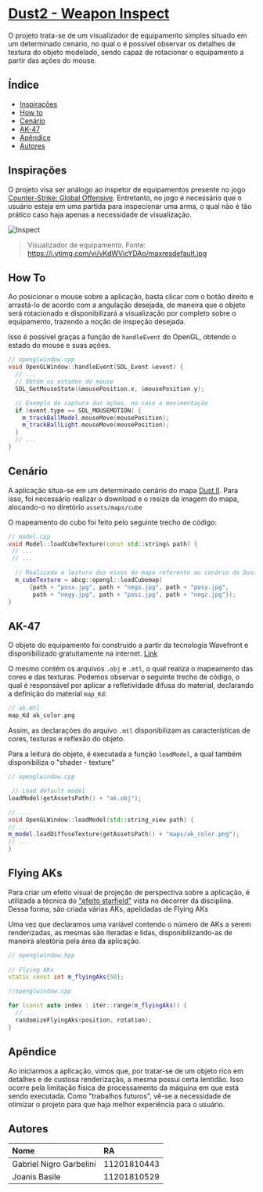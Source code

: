 # [Dust2 - Weapon Inspect](https://gabriel-nigro.github.io/abcg/headnTails/index.html)

O projeto trata-se de um visualizador de equipamento simples situado em um determinado cenário, no qual o é possível observar os detalhes de textura do objeto modelado, sendo capaz de rotacionar o equipamento a partir das ações do mouse.   



## Índice

* [Inspirações](#inspirações)
* [How to](#how-to)
* [Cenário](#cenário)
* [AK-47](#ak-47)
* [Apêndice](#apêndice)
* [Autores](#autores)

## Inspirações

O projeto visa ser análogo ao inspetor de equipamentos presente no jogo [Counter-Strike: Global Offensive](https://store.steampowered.com/app/730/CounterStrike_Global_Offensive/). Entretanto, no jogo é necessário que o usuário esteja em uma partida para inspecionar uma arma, o qual não é tão prático caso haja apenas a necessidade de visualização. 

![Inspect](https://i.ytimg.com/vi/vKdWVjcYDAo/maxresdefault.jpg)

> Visualizador de equipamento. Fonte: https://i.ytimg.com/vi/vKdWVjcYDAo/maxresdefault.jpg

## How To

Ao posicionar o mouse sobre a aplicação, basta clicar com o botão direito e arrastá-lo de acordo com a angulação desejada, de maneira que o objeto será rotacionado e disponibilizará a visualização por completo sobre o equipamento, trazendo a noção de inspeção desejada.

Isso é possível graças a função de `handleEvent` do OpenGL, obtendo o estado do mouse e suas ações.

```cpp
// openglwindow.cpp
void OpenGLWindow::handleEvent(SDL_Event &event) {
  // ...
  // Obtém os estados do mouse
  SDL_GetMouseState(&mousePosition.x, &mousePosition.y);

  // Exemplo de captura das ações, no caso a movimentação
  if (event.type == SDL_MOUSEMOTION) {
    m_trackBallModel.mouseMove(mousePosition);
    m_trackBallLight.mouseMove(mousePosition);
  }
  // ...
}

```

## Cenário

A aplicação situa-se em um determinado cenário do mapa [Dust II](https://en.wikipedia.org/wiki/Dust_II). Para isso, foi necessário realizar o download e o resize da imagem do mapa, alocando-o no diretório `assets/maps/cube`

O mapeamento do cubo foi feito pelo seguinte trecho de código:
```cpp
// model.cpp
void Model::loadCubeTexture(const std::string& path) {
 // ...
 // ...

  // Realizada a leitura dos eixos do mapa referente ao cenário da Dust II
  m_cubeTexture = abcg::opengl::loadCubemap(
      {path + "posx.jpg", path + "negx.jpg", path + "posy.jpg",
       path + "negy.jpg", path + "posz.jpg", path + "negz.jpg"});
}
```

## AK-47

O objeto do equipamento foi construído a partir da tecnologia Wavefront e disponibilizado gratuitamente na internet. [Link](https://free3d.com/3d-model/ak-47--520670.html)

O mesmo contém os arquivos `.obj` e `.mtl`, o qual realiza o mapeamento das cores e das texturas. Podemos observar o seguinte trecho de código, o qual é responsável por aplicar a refletividade difusa do material, declarando a definição do material `map_Kd`:

```cpp
// ak.mtl
map_Kd ak_color.png
```

Assim, as declarações do arquivo `.mtl` disponibilizam as características de cores, texturas e reflexão do objeto.

Para a leitura do objeto, é executada a função `loadModel`, a qual também disponibiliza o "shader - texture"

```cpp
// openglwindow.cpp

 // Load default model
loadModel(getAssetsPath() + "ak.obj");

// ....
void OpenGLWindow::loadModel(std::string_view path) {
// ...
m_model.loadDiffuseTexture(getAssetsPath() + "maps/ak_color.png");
// ...
}
```

## Flying AKs

Para criar um efeito visual de projeção de perspectiva sobre a aplicação, é utilizada a técnica do ["efeito starfield"](http://professor.ufabc.edu.br/~harlen.batagelo/cg/starfield.html) vista no decorrer da disciplina. Dessa forma, são criada várias AKs, apelidadas de Flying AKs

Uma vez que declaramos uma variável contendo o número de AKs a serem renderizadas, as mesmas são iteradas e lidas, disponibilizando-as de maneira aleatória pela área da aplicação.
```cpp
// openglwindow.hpp
 
// Flying AKs
static const int m_flyingAks{50};

//openglwindow.cpp

for (const auto index : iter::range(m_flyingAks)) {
  // ...
  randomizeFlyingAks(position, rotation);
}
```

## Apêndice

Ao iniciarmos a aplicação, vimos que, por tratar-se de um objeto rico em detalhes e de custosa renderização, a mesma possui certa lentidão. Isso ocorre pela limitação física de processamento da máquina em que está sendo executada. Como "trabalhos futuros", vê-se a necessidade de otimizar o projeto para que haja melhor experiência para o usuário.

## Autores

| Nome                    | RA          |
|:------------------------|:------------|
| Gabriel Nigro Garbelini | 11201810443 |
| Joanis Basile           | 11201810529 |